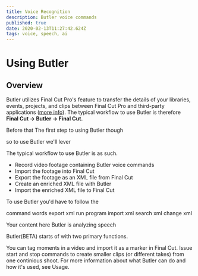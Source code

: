 ```yaml
---
title: Voice Recognition
description: Butler voice commands
published: true
date: 2020-02-13T11:27:42.624Z
tags: voice, speech, ai
---
```


# Using Butler

## Overview

Butler utilizes Final Cut Pro's feature to transfer the details of your libraries, events, projects, and clips between Final Cut Pro and third-party applications ([more info](https://support.apple.com/guide/final-cut-pro/use-xml-to-transfer-projects-verdbd66ae/mac)). The typical workflow to use Butler is therefore **Final Cut &rarr; Butler &rarr; Final Cut.**

Before that 
The first step to using Butler though 

so to use Butler we'll lever

The typical workflow to use Butler is as such.

- Record video footage containing Butler voice commands
- Import the footage into Final Cut
- Export the footage as an XML file from Final Cut
- Create an enriched XML file with Butler
- Import the enriched XML file to Final Cut

To use Butler you'd have to follow the 

command words
export xml
run program
import xml
search xml
change xml



Your content here
Butler is analyzing speech

Butler(BETA) starts of with two primary functions.

You can tag moments in a video and import it as a marker in Final Cut.
Issue start and stop commands to create smaller clips (or different takes) from one continious shoot.
For more information about what Butler can do and how it's used, see Usage.